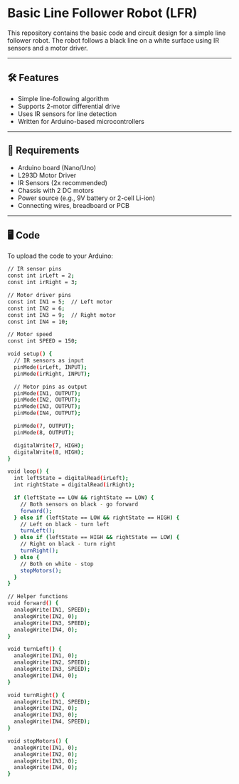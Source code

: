 # Basic Line Follower Robot (LFR)

This repository contains the basic code and circuit design for a simple line follower robot. The robot follows a black line on a white surface using IR sensors and a motor driver.

---

## 🛠 Features

- Simple line-following algorithm
- Supports 2-motor differential drive
- Uses IR sensors for line detection
- Written for Arduino-based microcontrollers

---

## 🧾 Requirements

- Arduino board (Nano/Uno)
- L293D Motor Driver
- IR Sensors (2x recommended)
- Chassis with 2 DC motors
- Power source (e.g., 9V battery or 2-cell Li-ion)
- Connecting wires, breadboard or PCB

---

## 🖥 Code

To upload the code to your Arduino:

```bash
// IR sensor pins
const int irLeft = 2;
const int irRight = 3;

// Motor driver pins
const int IN1 = 5;  // Left motor
const int IN2 = 6;
const int IN3 = 9;  // Right motor
const int IN4 = 10;

// Motor speed
const int SPEED = 150;

void setup() {
  // IR sensors as input
  pinMode(irLeft, INPUT);
  pinMode(irRight, INPUT);

  // Motor pins as output
  pinMode(IN1, OUTPUT);
  pinMode(IN2, OUTPUT);
  pinMode(IN3, OUTPUT);
  pinMode(IN4, OUTPUT);

  pinMode(7, OUTPUT);
  pinMode(8, OUTPUT);

  digitalWrite(7, HIGH);
  digitalWrite(8, HIGH);
}

void loop() {
  int leftState = digitalRead(irLeft);
  int rightState = digitalRead(irRight);

  if (leftState == LOW && rightState == LOW) {
    // Both sensors on black - go forward
    forward();
  } else if (leftState == LOW && rightState == HIGH) {
    // Left on black - turn left
    turnLeft();
  } else if (leftState == HIGH && rightState == LOW) {
    // Right on black - turn right
    turnRight();
  } else {
    // Both on white - stop
    stopMotors();
  }
}

// Helper functions
void forward() {
  analogWrite(IN1, SPEED);
  analogWrite(IN2, 0);
  analogWrite(IN3, SPEED);
  analogWrite(IN4, 0);
}

void turnLeft() {
  analogWrite(IN1, 0);
  analogWrite(IN2, SPEED);
  analogWrite(IN3, SPEED);
  analogWrite(IN4, 0);
}

void turnRight() {
  analogWrite(IN1, SPEED);
  analogWrite(IN2, 0);
  analogWrite(IN3, 0);
  analogWrite(IN4, SPEED);
}

void stopMotors() {
  analogWrite(IN1, 0);
  analogWrite(IN2, 0);
  analogWrite(IN3, 0);
  analogWrite(IN4, 0);
}
